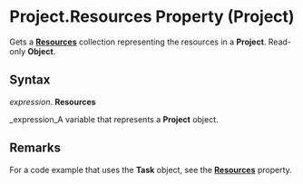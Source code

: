 
# Project.Resources Property (Project)

Gets a  **[Resources](84f8357a-358b-f2ae-e164-65c0c5abd383.md)** collection representing the resources in a **Project**. Read-only  **Object**.


## Syntax

 _expression_. **Resources**

 _expression_A variable that represents a  **Project** object.


## Remarks

For a code example that uses the  **Task** object, see the **[Resources](72f4535f-39f1-81eb-7400-47fbca9cccd4.md)** property.

